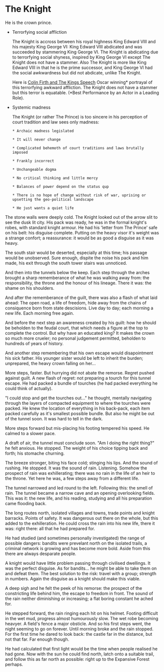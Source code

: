 # The Knight

He is the crown prince. 

* Terrorfying social affliction 

   The Knight is accross between his royal highness King Edward VIII and his majesty King George VI: King Edward VIII abdicated and was succeeded by stammering King George VI. The Knight is abdicating due to terrorfying social shyness, inspired by King George VI except The Knight does not have a stammer. Also The Knight is more like King Edward VIII in that he is the prime successor, and King George VI had the social awkwardness but did not abdicate, unlike The Knight.

   Here is [Colin Firth and The Kings Speech](https://www.youtube.com/watch?v=aHTZWMr0xn8) Oscar winning* portrayal of this terrorfying awkward affliction. The Knight does not have a stammer but this terror is equatable. (*Best Performance by an Actor in a Leading Role). 

* Systemic madness

   The Knight (or rather The Prince) is too sincere in his perception of court tradition and law sees only madness:
      
      * Archaic madness legislated
      
      * It will never change
      
      * Complicated behemoth of court traditions and laws brutally imposed
      
      * Frankly incorrect 
      
      * Unchangeable dogma
      
      * No critical thinking and little mercy
      
      * Balances of power depend on the status qup
      
      * There is no hope of change without risk of war, uprising or upsetting the geo-political landscape
      
      * He just wants a quiet life


The stone walls were deeply cold. The Knight looked out of the arrow slit to see the dusk lit city. His pack was ready, he was in the formal knight's robes, with standard knight armour. He had his 'letter from The Prince' safe on his belt: his disguise complete. Putting on the heavy visor it's weight was a strange confort; a reassurance: it would be as good a disguise as it was heavy.

The south stair would be deserted, especially at this time; his passage would be unobserved. Sure enough, dispite the noise his pack and him made, his exit through the south tower stairs was unnoticed.

And then into the tunnels below the keep. Each step through the arches brought a sharp rememberance of what he was walking away from: the responsibility, the throne and the honour of his lineage. There it was: the shame on his shoulders.

And after the rememberance of the guilt, there was also a flash of what laid ahead: The open road, a life of freedom, hide away from the chains of consiquence born from state descisions. Live day to day; each morning a new life. Each morning free again.

And before the next step an awareness created by his guilt: how he should be beholden to the feudal court, that which needs a figure at the top to complete the control. But why have an educated king? It makes the crown so much more crueler; no personal judgement permitted, beholden to hundreds of years of history.

And another step remembering that his own escape would disapointment his sick father. His younger sister would be left to inherit the burden; unprepared, the heavy crown falling on her...

More steps, faster. But hurrying did not abate the remorse. Regret pushed against guilt. A new flash of regret: not preparing a tourch for this tunnel escape. He had packed a bundle of tourches (he had packed everything he could think of actually).

"I could stop and get the tourches out..." he thought, mentally navigating through the layers of compacted equipment to where the tourches were packed. He knew the location of everything in his back-pack, each item packed carefully as it's smallest possible bundle. But also he might be out of the tunnel soon. It was hard to tell in the dark.

More steps forward but mis-placing his footing tempered his speed. He calmed to a slower pace. 

A draft of air, the tunnel must conclude soon. "Am I doing the right thing?" he felt anxious. He stopped. The weight of his choice tipping back and forth; his stomache churning.

The breeze stronger, biting his face cold; stinging his lips. And the sound of rushing. He stopped. It was the sound of rain. Listening. Somehow the prospect of rain was exhillerating; there was no rain in the life of an heir to the throne. Yet here he was, a few steps away from a different life.

The tunnel narrowed and led round to the left. Following this: the smell of rain. The tunnel became a narrow cave and an opening overlooking fields. This was it: the new life, and his reading, studying and all his preparation came flooding back.

The long routes north, isolated villages and towns, trade points and knight barracks. Points of safety. It was dangerous out there on the whole, but this added to the exhilleration. He could cross the rain into his new life, there it was: right there: all that he had prepared for.

He had studied (and sometimes personally investigated) the range of possible dangers: bandits were prevelant north on the isolated trails, a criminal network is growing and has become more bold. Aside from this there are always desparate people.

A knight would have little problem passing through civilised dwellings. It was the perfect disguise. As for bandits... he might be able to take them on and defeat them. The best solution to the risk: travel with a group; strength in numbers. Again the disguise as a knight should make this viable.

A deep sigh and he felt the peek of his remorse: the prospect of the constricting life behind him, the escape to freedom in front. The sound of the rain neither diminishing or increasing; a flat boring constant he ached for.

He stepped forward, the rain ringing each hit on his helmet. Footing difficult in the wet mud, progress almost humourously slow. The wet robe becoming heavyer. A field's fence a major obsticle. And so his first steps went, the night seeming to go on forever. Until morning broke and the rain stopped. For the first time he dared to look back: the castle far in the distance, but not that far. Far enough though.

He had calculated that first light would be the time when people realised he had gone. Now with the sun he could find north, latch onto a suitable trail, and follow this as far north as possible: right up to the Expansive Forest perhaps.
